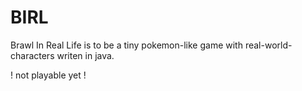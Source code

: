 # BIRL
Brawl In Real Life is to be a tiny pokemon-like game with real-world-characters writen in java.

! not playable yet !
